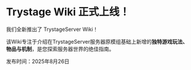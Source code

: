 # Trystage Wiki 正式上线！

我们全新推出了 TrystageServer Wiki！

该Wiki专注于介绍在TrystageServer服务器原模组基础上新增的**独特游戏玩法、物品与机制**，是您探索服务器世界的绝佳指南。

发布时间：2025年8月26日
